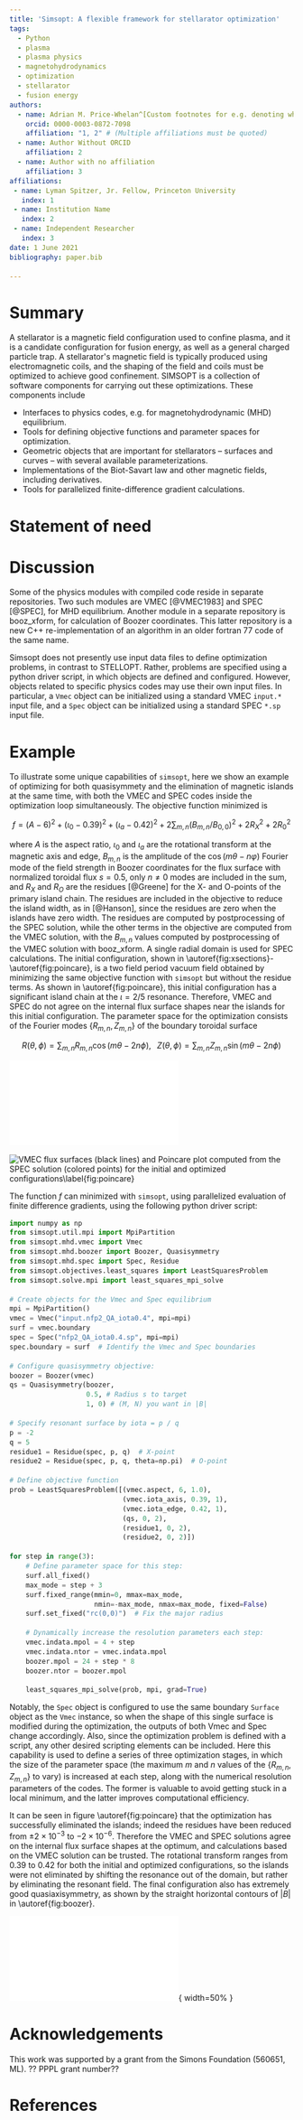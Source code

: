 ```yaml
---
title: 'Simsopt: A flexible framework for stellarator optimization'
tags:
  - Python
  - plasma
  - plasma physics
  - magnetohydrodynamics
  - optimization
  - stellarator
  - fusion energy
authors:
  - name: Adrian M. Price-Whelan^[Custom footnotes for e.g. denoting who the corresponding author is can be included like this.]
    orcid: 0000-0003-0872-7098
    affiliation: "1, 2" # (Multiple affiliations must be quoted)
  - name: Author Without ORCID
    affiliation: 2
  - name: Author with no affiliation
    affiliation: 3
affiliations:
 - name: Lyman Spitzer, Jr. Fellow, Princeton University
   index: 1
 - name: Institution Name
   index: 2
 - name: Independent Researcher
   index: 3
date: 1 June 2021
bibliography: paper.bib

---
```


# Summary

[//]: # (JOSS guidelines: A summary describing the high-level functionality and purpose of the software for a diverse, non-specialist audience.)

A stellarator is a magnetic field configuration used to confine
plasma, and it is a candidate configuration for fusion energy, as well
as a general charged particle trap.  A stellarator's magnetic field is
typically produced using electromagnetic coils, and the shaping of the
field and coils must be optimized to achieve good confinement.
SIMSOPT is a collection of software components for carrying out these
optimizations.  These components include

- Interfaces to physics codes, e.g. for magnetohydrodynamic (MHD) equilibrium.
- Tools for defining objective functions and parameter spaces for optimization.
- Geometric objects that are important for stellarators – surfaces and curves – with several available parameterizations.
- Implementations of the Biot-Savart law and other magnetic fields, including derivatives.
- Tools for parallelized finite-difference gradient calculations.




# Statement of need

[//]: # (Should include references "to other software addressing related needs.")



# Discussion

Some of the physics modules with compiled code reside in separate
repositories. Two such modules are VMEC [@VMEC1983] and
SPEC [@SPEC], for MHD equilibrium.  Another module in a separate
repository is booz_xform, for calculation of Boozer coordinates.  This
latter repository is a new C++ re-implementation of an algorithm in an
older fortran 77 code of the same name.

Simsopt does not presently use input data files to define optimization
problems, in contrast to STELLOPT. Rather, problems are specified
using a python driver script, in which objects are defined and
configured. However, objects related to specific physics codes may use
their own input files. In particular, a `Vmec` object can be
initialized using a standard VMEC `input.*` input file, and a `Spec`
object can be initialized using a standard SPEC `*.sp` input file.


# Example

To illustrate some unique capabilities of `simsopt`, here we show an
example of optimizing for both quasisymmety and the elimination of
magnetic islands at the same time, with both the VMEC and SPEC codes
inside the optimization loop simultaneously. The objective function
minimized is

$$f=(A-6)^2 + (\iota_0-0.39)^2 + (\iota_a-0.42)^2 + 2\sum_{m,n} (B_{m,n}/B_{0,0})^2 + 2R_X^2 + 2R_0^2$$

where $A$ is the aspect ratio, $\iota_0$ and $\iota_a$ are the
rotational transform at the magnetic axis and edge, $B_{m,n}$ is the
amplitude of the $\cos(m\theta-n\varphi)$ Fourier mode of the field
strength in Boozer coordinates for the flux surface with normalized
toroidal flux $s=0.5$, only $n \ne 0$ modes are included in the sum,
and $R_X$ and $R_O$ are the residues [@Greene] for the X- and O-points
of the primary island chain.  The residues are included in the
objective to reduce the island width, as in [@Hanson], since the
residues are zero when the islands have zero width.  The residues are
computed by postprocessing of the SPEC solution, while the other terms
in the objective are computed from the VMEC solution, with the
$B_{m,n}$ values computed by postprocessing of the VMEC solution with
booz_xform.  A single radial domain is used for SPEC calculations. The
initial configuration, shown in
\autoref{fig:xsections}-\autoref{fig:poincare}, is a two field period
vacuum field obtained by minimizing the same objective function with
`simsopt` but without the residue terms.  As shown in
\autoref{fig:poincare}, this initial configuration has a significant
island chain at the $\iota=2/5$ resonance. Therefore, VMEC and SPEC do
not agree on the internal flux surface shapes near the islands for
this initial configuration.  The parameter space for the optimization
consists of the Fourier modes $\{R_{m,n},\,Z_{m,n}\}$ of the boundary
toroidal surface

$$R(\theta,\phi) = \sum_{m,n}R_{m,n}\cos(m\theta-2n\phi), \;\;\; Z(\theta,\phi) = \sum_{m,n}Z_{m,n}\sin(m\theta-2n\phi)$$

![Initial and optimized stellarator shapes\label{fig:xsections}](20210530-01-014-combinedVmecSpecOpt_xsections.pdf)

![VMEC flux surfaces (black lines) and Poincare plot computed from the
 SPEC solution (colored points) for the initial and optimized
 configurations\label{fig:poincare}](20210530-01-014-combinedVmecSpecOpt_poincare.png)

The function $f$ can minimized with `simsopt`, using parallelized
evaluation of finite difference gradients, using the following python
driver script:

~~~python
import numpy as np
from simsopt.util.mpi import MpiPartition
from simsopt.mhd.vmec import Vmec
from simsopt.mhd.boozer import Boozer, Quasisymmetry
from simsopt.mhd.spec import Spec, Residue
from simsopt.objectives.least_squares import LeastSquaresProblem
from simsopt.solve.mpi import least_squares_mpi_solve

# Create objects for the Vmec and Spec equilibrium
mpi = MpiPartition()
vmec = Vmec("input.nfp2_QA_iota0.4", mpi=mpi)
surf = vmec.boundary
spec = Spec("nfp2_QA_iota0.4.sp", mpi=mpi)
spec.boundary = surf  # Identify the Vmec and Spec boundaries

# Configure quasisymmetry objective:
boozer = Boozer(vmec)
qs = Quasisymmetry(boozer,
                   0.5, # Radius s to target
                   1, 0) # (M, N) you want in |B|
		   
# Specify resonant surface by iota = p / q
p = -2
q = 5
residue1 = Residue(spec, p, q)  # X-point
residue2 = Residue(spec, p, q, theta=np.pi)  # O-point

# Define objective function                                                                                                                      
prob = LeastSquaresProblem([(vmec.aspect, 6, 1.0),
                            (vmec.iota_axis, 0.39, 1),
                            (vmec.iota_edge, 0.42, 1),
                            (qs, 0, 2),
                            (residue1, 0, 2),
                            (residue2, 0, 2)])

for step in range(3):
    # Define parameter space for this step:
    surf.all_fixed()
    max_mode = step + 3
    surf.fixed_range(mmin=0, mmax=max_mode,
                     nmin=-max_mode, nmax=max_mode, fixed=False)
    surf.set_fixed("rc(0,0)")  # Fix the major radius

    # Dynamically increase the resolution parameters each step:
    vmec.indata.mpol = 4 + step
    vmec.indata.ntor = vmec.indata.mpol
    boozer.mpol = 24 + step * 8
    boozer.ntor = boozer.mpol

    least_squares_mpi_solve(prob, mpi, grad=True)
~~~

Notably, the `Spec` object is configured to use the same boundary
`Surface` object as the `Vmec` instance, so when the shape of this
single surface is modified during the optimization, the outputs of
both Vmec and Spec change accordingly.  Also, since the optimization
problem is defined with a script, any other desired scripting elements
can be included. Here this capability is used to define a series of
three optimization stages, in which the size of the parameter space
(the maximum $m$ and $n$ values of the $\{R_{m,n},\,Z_{m,n}\}$ to
vary) is increased at each step, along with the numerical resolution
parameters of the codes. The former is valuable to avoid getting stuck
in a local minimum, and the latter improves computational efficiency.

It can be seen in figure \autoref{fig:poincare} that the optimization
has successfully eliminated the islands; indeed the residues have been
reduced from $\pm2\times 10^{-3}$ to $-2\times 10^{-6}$. Therefore the
VMEC and SPEC solutions agree on the internal flux surface shapes at
the optimum, and calculations based on the VMEC solution can be
trusted.  The rotational transform ranges from 0.39 to 0.42 for both
the initial and optimized configurations, so the islands were not
eliminated by shifting the resonance out of the domain, but rather by
eliminating the resonant field.  The final configuration also has
extremely good quasiaxisymmetry, as shown by the straight horizontal
contours of $|B|$ in \autoref{fig:boozer}.

![Magnetic field strength for the optimized stellarator shape,
 computed from VMEC and booz_xform, showing good
 quasisymmetry.\label{fig:boozer}](20210530-01-014-combinedVmecSpecOpt_boozPlot.pdf){
 width=50% }


# Acknowledgements

This work was supported by a grant from the Simons Foundation (560651, ML).
?? PPPL grant number??

# References
